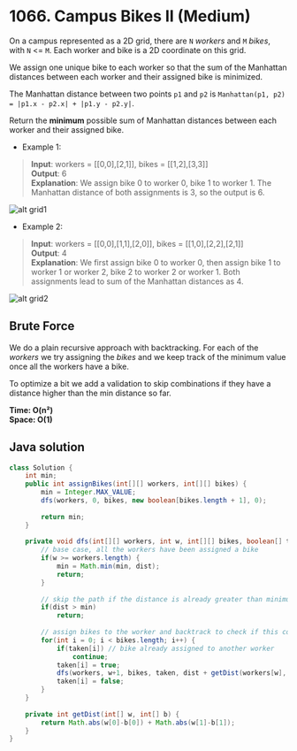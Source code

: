 # 1066. Campus Bikes II (Medium)

On a campus represented as a 2D grid, there are `N` *workers* and `M` *bikes*, with `N` <= `M`. 
Each worker and bike is a 2D coordinate on this grid.

We assign one unique bike to each worker so that the sum of the Manhattan distances between each 
worker and their assigned bike is minimized.

The Manhattan distance between two points `p1` and `p2` is 
`Manhattan(p1, p2) = |p1.x - p2.x| + |p1.y - p2.y|`.

Return the **minimum** possible sum of Manhattan distances between each worker and their assigned
bike.

- Example 1:
> **Input**: workers = [[0,0],[2,1]], bikes = [[1,2],[3,3]] <br>
> **Output**: 6 <br>
> **Explanation**: We assign bike 0 to worker 0, bike 1 to worker 1. The Manhattan distance of both
> assignments is 3, so the output is 6.

![alt grid1](https://assets.leetcode.com/uploads/2019/03/06/1261_example_1_v2.png)

- Example 2:
> **Input**: workers = [[0,0],[1,1],[2,0]], bikes = [[1,0],[2,2],[2,1]] <br>
> **Output**: 4 <br>
> **Explanation**: We first assign bike 0 to worker 0, then assign bike 1 to worker 1 or worker 2,
> bike 2 to worker 2 or worker 1. Both assignments lead to sum of the Manhattan distances as 4.

![alt grid2](https://assets.leetcode.com/uploads/2019/03/06/1261_example_2_v2.png)

## Brute Force
We do a plain recursive approach with backtracking. For each of the *workers* we try assigning the
*bikes* and we keep track of the minimum value once all the workers have a bike. 

To optimize a bit we add a validation to skip combinations if they have a distance higher than the
min distance so far.

**Time: O(n²) <br> Space: O(1)**

## Java solution
```java
class Solution {
    int min;
    public int assignBikes(int[][] workers, int[][] bikes) {
        min = Integer.MAX_VALUE;
        dfs(workers, 0, bikes, new boolean[bikes.length + 1], 0);
        
        return min;
    }
    
    private void dfs(int[][] workers, int w, int[][] bikes, boolean[] taken, int dist) {
        // base case, all the workers have been assigned a bike
        if(w >= workers.length) {
            min = Math.min(min, dist);
            return;
        }
        
        // skip the path if the distance is already greater than minimum
        if(dist > min)
            return;
        
        // assign bikes to the worker and backtrack to check if this combination generates a min
        for(int i = 0; i < bikes.length; i++) {
            if(taken[i]) // bike already assigned to another worker
                continue;
            taken[i] = true;
            dfs(workers, w+1, bikes, taken, dist + getDist(workers[w], bikes[i]));
            taken[i] = false;
        }
    }
    
    private int getDist(int[] w, int[] b) {
        return Math.abs(w[0]-b[0]) + Math.abs(w[1]-b[1]);
    }
}
```